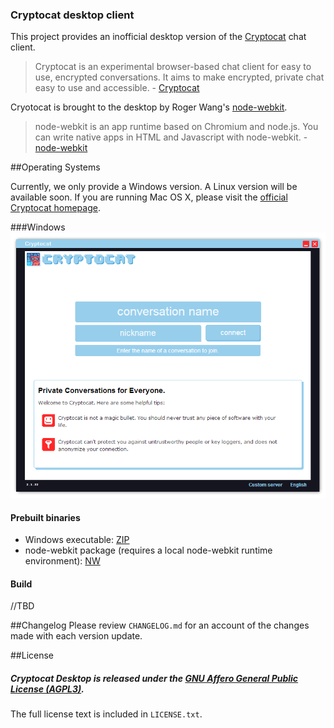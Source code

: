 
### Cryptocat desktop client
This project provides an inofficial desktop version of the [Cryptocat](https://github.com/cryptocat/cryptocat) chat client.

> Cryptocat is an experimental browser-based chat client for easy to use, encrypted conversations. It aims to make encrypted, private chat easy to use and accessible. - [Cryptocat](https://github.com/cryptocat/cryptocat)

Cryotocat is brought to the desktop by Roger Wang's [node-webkit](https://github.com/rogerwang/node-webkit).

> node-webkit is an app runtime based on Chromium and node.js. You can write native apps in HTML and Javascript with node-webkit. - [node-webkit](https://github.com/rogerwang/node-webkit)

##Operating Systems

Currently, we only provide a Windows version. A Linux version will be available soon. If you are running Mac OS X, please visit the [official Cryptocat homepage](https://crypto.cat/).

###Windows
![Screenshot](https://raw.githubusercontent.com/harald-lang/cryptocat-desktop/master/screenshot1.png)

#### Prebuilt binaries
* Windows executable: [ZIP](https://dl.dropboxusercontent.com/u/245524/cryptocat-desktop/cryptocat-desktop-win_20140407.zip)
* node-webkit package (requires a local node-webkit runtime environment): [NW](https://dl.dropboxusercontent.com/u/245524/cryptocat-desktop/cryptocat_20140407.nw)

#### Build

//TBD

##Changelog
Please review `CHANGELOG.md` for an account of the changes made with each version update.  

##License
##### Cryptocat Desktop is released under the [GNU Affero General Public License (AGPL3)](https://www.gnu.org/licenses/agpl-3.0.html).
The full license text is included in `LICENSE.txt`.  
